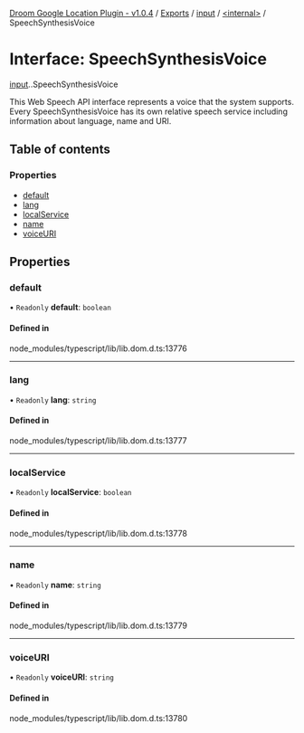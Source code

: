 [Droom Google Location Plugin - v1.0.4](../README.md) / [Exports](../modules.md) / [input](../modules/input.md) / [<internal\>](../modules/input._internal_.md) / SpeechSynthesisVoice

# Interface: SpeechSynthesisVoice

[input](../modules/input.md).[<internal>](../modules/input._internal_.md).SpeechSynthesisVoice

This Web Speech API interface represents a voice that the system supports. Every SpeechSynthesisVoice has its own relative speech service including information about language, name and URI.

## Table of contents

### Properties

- [default](input._internal_.SpeechSynthesisVoice.md#default)
- [lang](input._internal_.SpeechSynthesisVoice.md#lang)
- [localService](input._internal_.SpeechSynthesisVoice.md#localservice)
- [name](input._internal_.SpeechSynthesisVoice.md#name)
- [voiceURI](input._internal_.SpeechSynthesisVoice.md#voiceuri)

## Properties

### default

• `Readonly` **default**: `boolean`

#### Defined in

node_modules/typescript/lib/lib.dom.d.ts:13776

___

### lang

• `Readonly` **lang**: `string`

#### Defined in

node_modules/typescript/lib/lib.dom.d.ts:13777

___

### localService

• `Readonly` **localService**: `boolean`

#### Defined in

node_modules/typescript/lib/lib.dom.d.ts:13778

___

### name

• `Readonly` **name**: `string`

#### Defined in

node_modules/typescript/lib/lib.dom.d.ts:13779

___

### voiceURI

• `Readonly` **voiceURI**: `string`

#### Defined in

node_modules/typescript/lib/lib.dom.d.ts:13780
